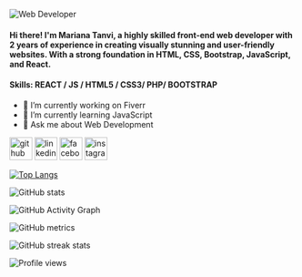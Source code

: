 
![Web Developer](https://scontent.fdac7-1.fna.fbcdn.net/v/t39.30808-6/361201442_817337193333730_4029100134614201967_n.png?stp=dst-png_p240x240&_nc_cat=104&ccb=1-7&_nc_sid=e3f864&_nc_eui2=AeE8zPPPuDdH7ZGRiYf0nuvOOF0bLQTG4WM4XRstBMbhYzDkYhjeSI-5Jn4GVggqDhvlKIzHewlJimfWj3wdjTWl&_nc_ohc=HCK0UdzhyMAAX8_37KP&_nc_ht=scontent.fdac7-1.fna&oh=00_AfCBeAyn1uYmbTOWDBi0EYBuCC9KqjOG2SDIc-66ZTXO8A&oe=64B81475)

#### Hi there! I'm Mariana Tanvi, a highly skilled front-end web developer with 2 years of experience in creating visually stunning and user-friendly websites. With a strong foundation in HTML, CSS, Bootstrap, JavaScript, and React.

#### Skills: REACT / JS / HTML5 / CSS3/ PHP/ BOOTSTRAP

- 🔭 I’m currently working on Fiverr 
- 🌱 I’m currently learning JavaScript 
- 💬 Ask me about Web Development 

[<img src='https://cdn.jsdelivr.net/npm/simple-icons@3.0.1/icons/github.svg' alt='github' height='40'>](https://github.com/marianatanvi)  [<img src='https://cdn.jsdelivr.net/npm/simple-icons@3.0.1/icons/linkedin.svg' alt='linkedin' height='40'>](https://www.linkedin.com/in/marianatanvi/)  [<img src='https://cdn.jsdelivr.net/npm/simple-icons@3.0.1/icons/facebook.svg' alt='facebook' height='40'>](https://www.facebook.com/marianatanvi)  [<img src='https://cdn.jsdelivr.net/npm/simple-icons@3.0.1/icons/instagram.svg' alt='instagram' height='40'>](https://www.instagram.com/tanvitalukder/)  












[![Top Langs](https://github-readme-stats.vercel.app/api/top-langs/?username=marianatanvi)](https://github.com/anuraghazra/github-readme-stats)

![GitHub stats](https://github-readme-stats.vercel.app/api?username=marianatanvi&show_icons=true&count_private=true)  

![GitHub Activity Graph](https://activity-graph.herokuapp.com/graph?username=marianatanvi)  

![GitHub metrics](https://metrics.lecoq.io/marianatanvi)  

![GitHub streak stats](https://streak-stats.demolab.com/?user=marianatanvi)  

![Profile views](https://gpvc.arturio.dev/marianatanvi)  
